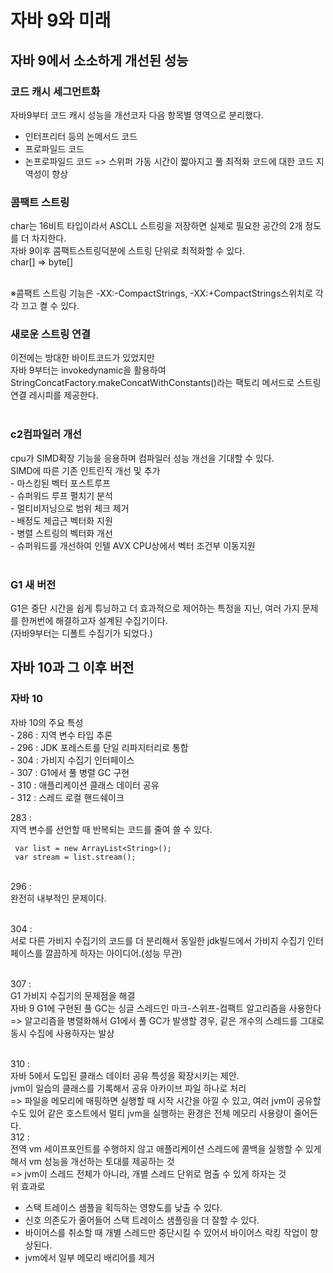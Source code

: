<h1>자바 9와 미래</h1>

<h2>자바 9에서 소소하게 개선된 성능</h2>

<h3>코드 캐시 세그먼트화</h3>

자바9부터 코드 캐시 성능을 개선코자 다음 항목별 영역으로 분리했다.</br>
 - 인터프리터 등의 논메서드 코드
 - 프로파일드 코드
 - 논프로파일드 코드
=> 스위퍼 가동 시간이 짧아지고 풀 최적화 코드에 대한 코드 지역성이 향상</br>

<h3>콤팩트 스트링</h3>
char는 16비트 타입이라서 ASCLL 스트링을 저장하면 실제로 필요한 공간의 2개 정도를 더 차지한다.</br>
자바 9이후 콤팩트스트링덕분에 스트링 단위로 최적화할 수 있다.</br>
char[] => byte[]</br></br>

※콤팩트 스트링 기능은 -XX:-CompactStrings, -XX:+CompactStrings스위치로 각각 끄고 켤 수 있다.</br>

<h3>새로운 스트링 연결</h3>

이전에는 방대한 바이트코드가 있었지만</br>
자바 9부터는 invokedynamic을 활용하여</br>
StringConcatFactory.makeConcatWithConstants()라는 팩토리 메서드로 스트링 연결 레시피를 제공한다.</br></br>

<h3>c2컴파일러 개선</h3>
cpu가 SIMD확장 기능을 응용하며 컴파일러 성능 개선을 기대할 수 있다.</br>
SIMD에 따른 기존 인트린직 개선 및 추가</br>
 - 마스킹된 벡터 포스트루프</br>
 - 슈퍼워드 루프 펼치기 분석</br>
 - 멀티비저닝으로 범위 체크 제거</br>
 - 배정도 제곱근 벡터화 지원</br>
 - 병렬 스트링의 벡터화 개선</br>
 - 슈퍼워드를 개선하여 인텔 AVX CPU상에서 벡터 조건부 이동지원</br></br>


 <h3>G1 새 버전</h3>

 G1은 중단 시간을 쉽게 튜닝하고 더 효과적으로 제어하는 특정을 지닌, 여러 가지 문제를 한꺼번에 해결하고자 설계된 수집기이다.</br>
 (자바9부터는 디폴트 수집기가 되었다.)</br>

 <h2>자바 10과 그 이후 버전</h2>

 <h3>자바 10</h3>
자바 10의 주요 특성</br>
 - 286 : 지역 변수 타입 추론</br>
 - 296 : JDK 포레스트를 단일 리파지터리로 통합</br>
 - 304 : 가비지 수집기 인터페이스</br>
 - 307 : G1에서 풀 병렬 GC 구현</br>
 - 310 : 애플리케이션 클래스 데이터 공유</br>
 - 312 : 스레드 로컬 핸드쉐이크</br>

 283 : </br>
 지역 변수를 선언할 때 반복되는 코드를 줄여 쓸 수 있다.</br>
 ```
  var list = new ArrayList<String>();
  var stream = list.stream();
```
</br>
296 :</br>
완전히 내부적인 문제이다.</br></br>

304 : </br>
 서로 다른 가비지 수집기의 코드를 더 분리해서 동일한 jdk빌드에서 가비지 수집기 인터페이스를 깔끔하게 하자는 아이디어.(성능 무관)</br></br>

307 : </br>
  G1 가비지 수집기의 문제점을 해결</br>
  자바 9 G1에 구현된 풀 GC는 싱글 스레드인 마크-스위프-컴팩트 알고리즘을 사용한다</br>
  => 알고리즘을 병렬화해서 G1에서 풀 GC가 발생할 경우, 같은 개수의 스레드를 그대로 동시 수집에 사용하자는 발상</br></br>

310 :</br>
  자바 5에서 도입된 클래스 데이터 공유 특성을 확장시키는 제안.</br>
  jvm이 일습의 클래스를 기록해서 공유 아카이브 파일 하나로 처리</br>
  => 파일을 메모리에 매핑하면 실행할 때 시작 시간을 아낄 수 있고, 여러 jvm이 공유할 수도 있어 같은 호스트에서 멀티 jvm을 실행하는 환경은 전체 메모리 사용량이 줄어든다.</br>
312 :</br>
  전역 vm 세이프포인트를 수행하지 않고 애플리케이션 스레드에 콜백을 실행할 수 있게 해서 vm 성능을 개선하는 토대를 제공하는 것</br>
  => jvm이 스레드 전체가 아니라, 개별 스레드 단위로 멈출 수 있게 하자는 것</br>
  위 효과로</br>
  - 스택 트레이스 샘플을 획득하는 영향도를 낮출 수 있다.</br>
  - 신호 의존도가 줄어들어 스택 트레이스 샘플링을 더 잘할 수 있다.</br>
  - 바이어스를 취소할 때 개별 스레드만 중단시킬 수 있어서 바이어스 락킹 작업이 향상된다.</br>
  - jvm에서 일부 메모리 배리어를 제거</br></br>
    
 

